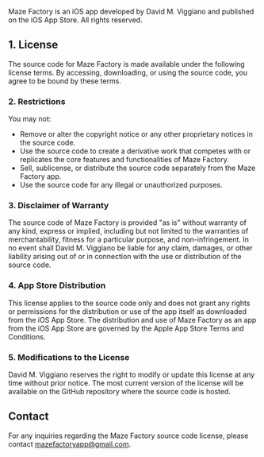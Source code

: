 Maze Factory is an iOS app developed by David M. Viggiano and published on the iOS App Store. All rights reserved.

## 1. License

The source code for Maze Factory is made available under the following license terms. By accessing, downloading, or using the source code, you agree to be bound by these terms.

### 2. Restrictions

You may not:

- Remove or alter the copyright notice or any other proprietary notices in the source code.
- Use the source code to create a derivative work that competes with or replicates the core features and functionalities of Maze Factory.
- Sell, sublicense, or distribute the source code separately from the Maze Factory app.
- Use the source code for any illegal or unauthorized purposes.

### 3. Disclaimer of Warranty

The source code of Maze Factory is provided "as is" without warranty of any kind, express or implied, including but not limited to the warranties of merchantability, fitness for a particular purpose, and non-infringement. In no event shall David M. Viggiano be liable for any claim, damages, or other liability arising out of or in connection with the use or distribution of the source code.

### 4. App Store Distribution

This license applies to the source code only and does not grant any rights or permissions for the distribution or use of the app itself as downloaded from the iOS App Store. The distribution and use of Maze Factory as an app from the iOS App Store are governed by the Apple App Store Terms and Conditions.

### 5. Modifications to the License

David M. Viggiano reserves the right to modify or update this license at any time without prior notice. The most current version of the license will be available on the GitHub repository where the source code is hosted.

## Contact

For any inquiries regarding the Maze Factory source code license, please contact mazefactoryapp@gmail.com.
